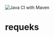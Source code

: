 ![Java CI with Maven](https://github.com/imminoglobulin/requeks/workflows/Java%20CI%20with%20Maven/badge.svg?branch=development)
# requeks
